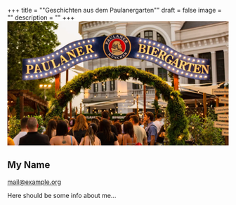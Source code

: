 +++
title = "\"Geschichten aus dem Paulanergarten\""
draft = false
image = ""
description = ""
+++
![](773433505_234173801_1706x960.webp)

## My Name

mail@example.org

Here should be some info about me...